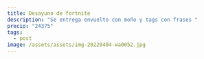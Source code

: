 ```yaml
---
title: Desayuno de fortnite
description: "Se entrega envuelto con moño y tags con frases "
precio: "24375"
tags:
  - post
image: /assets/assets/img-20220404-wa0052.jpg
---
```

